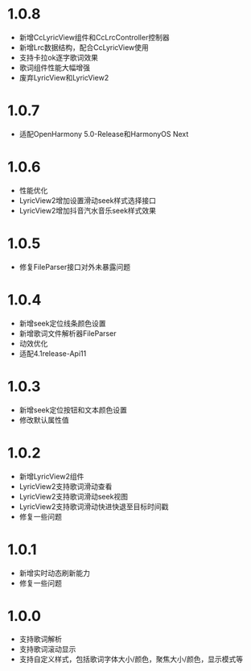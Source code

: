 # 1.0.8
- 新增CcLyricView组件和CcLrcController控制器
- 新增Lrc数据结构，配合CcLyricView使用
- 支持卡拉ok逐字歌词效果
- 歌词组件性能大幅增强
- 废弃LyricView和LyricView2

# 1.0.7
- 适配OpenHarmony 5.0-Release和HarmonyOS Next

# 1.0.6
- 性能优化
- LyricView2增加设置滑动seek样式选择接口
- LyricView2增加抖音汽水音乐seek样式效果

# 1.0.5

- 修复FileParser接口对外未暴露问题

# 1.0.4

- 新增seek定位线条颜色设置
- 新增歌词文件解析器FileParser
- 动效优化
- 适配4.1release-Api11

# 1.0.3

- 新增seek定位按钮和文本颜色设置
- 修改默认属性值

# 1.0.2

- 新增LyricView2组件
- LyricView2支持歌词滑动查看
- LyricView2支持歌词滑动seek视图
- LyricView2支持歌词滑动快进快退至目标时间戳
- 修复一些问题

# 1.0.1

- 新增实时动态刷新能力
- 修复一些问题

# 1.0.0

- 支持歌词解析
- 支持歌词滚动显示
- 支持自定义样式，包括歌词字体大小/颜色，聚焦大小/颜色，显示模式等
